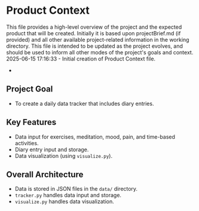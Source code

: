 # Product Context

This file provides a high-level overview of the project and the expected product that will be created. Initially it is based upon projectBrief.md (if provided) and all other available project-related information in the working directory. This file is intended to be updated as the project evolves, and should be used to inform all other modes of the project's goals and context.
2025-06-15 17:16:33 - Initial creation of Product Context file.

*

## Project Goal

*   To create a daily data tracker that includes diary entries.

## Key Features

*   Data input for exercises, meditation, mood, pain, and time-based activities.
*   Diary entry input and storage.
*   Data visualization (using `visualize.py`).

## Overall Architecture

*   Data is stored in JSON files in the `data/` directory.
*   `tracker.py` handles data input and storage.
*   `visualize.py` handles data visualization.